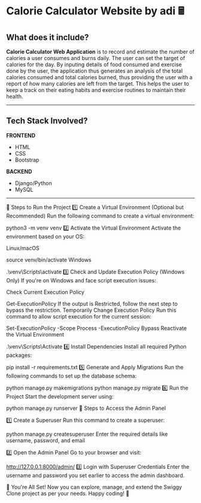 # Calorie Calculator Website by adi 🖩



## <a name="system">What does it include?</a>

**Calorie Calculator Web Application** is to record and estimate the number of calories a user consumes and burns daily. The user can set the target of calories for the day. By inputing details of food consumed and exercise done by the user, the application thus generates an analysis of the total calories consumed and total calories burned, thus providing the user with a report of how many calories are left from the target. This helps the user to keep a track on their eating habits and exercise routines to maintain their health.

---

## <a name="system">Tech Stack Involved?</a>

**FRONTEND**
- HTML
- CSS
- Bootstrap

**BACKEND**
- Django/Python
- MySQL

---
🚀 Steps to Run the Project
1️⃣ Create a Virtual Environment (Optional but Recommended) Run the following command to create a virtual environment:

python3 -m venv venv
2️⃣ Activate the Virtual Environment Activate the environment based on your OS:

Linux/macOS

source venv/bin/activate
Windows

.\venv\Scripts\activate
3️⃣ Check and Update Execution Policy (Windows Only) If you're on Windows and face script execution issues:

Check Current Execution Policy

Get-ExecutionPolicy
If the output is Restricted, follow the next step to bypass the restriction. Temporarily Change Execution Policy Run this command to allow script execution for the current session:

Set-ExecutionPolicy -Scope Process -ExecutionPolicy Bypass
Reactivate the Virtual Environment

.\venv\Scripts\Activate
4️⃣ Install Dependencies Install all required Python packages:

pip install -r requirements.txt
5️⃣ Generate and Apply Migrations Run the following commands to set up the database schema:

python manage.py makemigrations
python manage.py migrate
6️⃣ Run the Project Start the development server using:

python manage.py runserver
🔑 Steps to Access the Admin Panel

1️⃣ Create a Superuser Run this command to create a superuser:

python manage.py createsuperuser
Enter the required details like username, password, and email

2️⃣ Open the Admin Panel Go to your browser and visit:

http://127.0.0.1:8000/admin/
3️⃣ Login with Superuser Credentials Enter the username and password you set earlier to access the admin dashboard.

🎉 You're All Set! Now you can explore, manage, and extend the Swiggy Clone project as per your needs. Happy coding! 🚀
